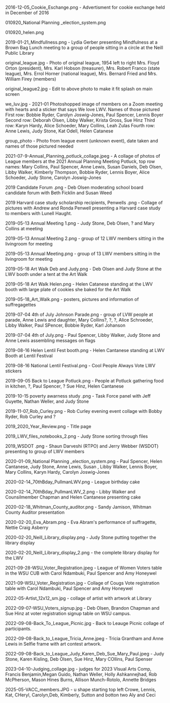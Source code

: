 2016-12-05_Cookie_Eschange.png - Advertisment for cookie exchange held in December of 2016

010920_National Planning _election_system.png

010920_helen.png

2019-01-21_Mindfullness.png - Lydia Gerber presenting Mindfulness at a Brown Bag Lunch meeting to a group of people sitting in a circle at the Neill Public Library

original_league.jpg - Photo of original league, 1954 left to right Mrs. Floyd Orton (president), Mrs. Karl Hobson (treasurer), Mrs. Robert Franco (state league), Mrs. Errol Horner (national league), Mrs. Bernard Fried and Mrs. William Firey (members)

original_league2.jpg - Edit to above photo to make it fit splash on main screen

we_luv.jpg - 2021-01 Photoshopped image of members on a Zoom meeting with hearts and a sticker that says We love LWV.  Names of those pictured  First row: Bobbie Ryder, Carolyn Joswig-Jones, Paul Spencer, Lennis Boyer  Second row: Deborah Olsen, Libby Walker, Krista Gross, Sue Hinz Third row: Karyn Hardy, Alice Schoeder, Mary Collins, Leah Zulas Fourth row: Anne Lewis, Judy Stone, Kat Odell, Helen Catanese

group_photo - Photo from league event (unknown event), date taken and names of those pictured needed

2021-07-9-Annual_Planning_potluck_collage.jpeg - A collage of photos of League members at the 2021 Annual Planning Meeting Potluck, top row names: Mary Collins, Paul Spencer, Anne Lewis, Susan Daniels, Deb Olsen, Libby Walker, Kimberly Thompson, Bobbie Ryder, Lennis Boyer, Alice Schoeder, Judy Stone, Carolyn Joswig-Jones

2019 Candidate Forum .png - Deb Olsen moderating school board candidate forum with Beth Ficklin and Susan Weed

2019 Harvard case study scholarship recipients, Penwells .png - Collage of pictures with Andrew and Ronda Penwell presenting a Harvard case study to members with Lunell Haught.

2019-05-13 Annual Meeting 1.png - Judy Stone, Deb Olsen, ? and Mary Collins at meeting

2019-05-13 Annual Meeting 2.png - group of 12 LWV members sitting in the livingroom for meeting

2019-05-13 Annual Meeting.png - group of 13 LWV members sitting in the livingroom for meeting

2019-05-18 Art Walk Deb and Judy.png - Deb Olsen and Judy Stone at the LWV booth under a tent at the Art Walk

2019-05-18 Art Walk Helen.png - Helen Catanese standing at the LWV booth with large plate of cookies she baked for the Art Walk

2019-05-18_Art_Walk.png - posters, pictures and information of suffregagettes

2019-07-04 4th of July Johnson Parade.png - group of LVW people at parade, Anne Lewis and daughter, Mary Collins?, ?, ?, Alice Schroeder, Libby Walker, Paul SPencer, Bobbie Ryder, Karl Johanson

2019-07-04 4th of July.png - Paul Spencer, Libby Walker, Judy Stone and Anne Lewis assembling messages on flags

2019-08-16 Helen Lentil Fest booth.png - Helen Cantanese standing at LWV Booth at Lentil Festival

2019-08-16 National Lentil Festival.png - Cool People Always Vote LWV stickers

2019-09-05 Back to League Potluck.png - People at Potluck gathering food in kitchen, ?, Paul Spencer, ? Sue Hinz, Helen Cantanese

2019-10-15 poverty awarness study .png - Task Force panel with Jeff Guyette, Nathan Weller, and Judy Stone

2019-11-07_Rob_Curley.png - Rob Curley evening event collage with Bobby Ryder, Rob Curley and ?

2019_2020_Year_Review.png - Title page

2019_LWV_files_notebooks_2.png - Judy Stone sorting through files

2019_WSDOT .png - Shaun Darveshi (RTPO) and Jerry Webber (WSDOT) presenting to group of LWV members

2020-01-09_National Planning _election_system.png - Paul Spencer, Helen Cantanese, Judy Stone, Anne Lewis, Susan , Libby Walker, Lennis Boyer, Mary Collins, Karyn Hardy, Carolyn Joswig-Jones

2020-02-14_70thBday_PullmanLWV.png - League birthday cake

2020-02-14_70thBday_PullmanLWV_2.png - Libby Walker and Counsilmember Chapman and Helen Cantanese presenting cake

2020-02-18_Whitman_County_auditor.png - Sandy Jamison, Whitman County Auditor presentation

2020-02-20_Eva_Abram.png - Eva Abram's performance of suffragette, Nettie Craig Asberry

2020-02-20_Neill_Library_display.png - Judy Stone putting together the library display

2020-02-20_Neill_Library_display_2.png - the complete library display for the LWV 



2021-09-28-WSU_Voter_Registration.jpeg - League of Women Voters table in the WSU CUB with Carol Ndambuki, Paul Spencer and Amy Honeywel

2021-09-WSU_Voter_Registration.jpg - Collage of Cougs Vote registration table with Carol Ndambuki, Paul Spencer and Amy Honeywel

2022-05-Artist_12x12_sm.jpg - collage of artist with artwork at Library

2022-09-07-WSU_Voters_signup.jpg - Deb Olsen, Brandon Chapman and Sue Hinz at voter registration signup table on WSU campus.

2022-09-08-Back_To_League_Picnic.jpg - Back to Leauge Picnic collage of participants. 

2022-09-08-Back_to_League_Tricia_Anne.jpeg - Tricia Grantham and Anne Lewis in Selfie frame with art contest artwork.

2022-09-08-Back_to_League_Judy_Karen_Deb_Sue_Mary_Paul.jpeg - Judy Stone, Karen Kisling, Deb Olsen, Sue Hinz, Mary COllins, Paul Spenser

2023-04-10-Judging_collage.jpg - judges for 2023 VIsual Arts Comp, Francis Benjamin,Megan Guido, Nathan Weller, Holly Ashkannejhad, Rob McPherson, Mason Hines Burns, Allison Munch-Rotolo, Annette Bridges

2025-05-VACC_members.JPG - u shape starting top left Crowe, Lennis, Kat, CHeryl, Carolyn,Deb, Kimberly, Sutton and botton two Aly and Ceci
